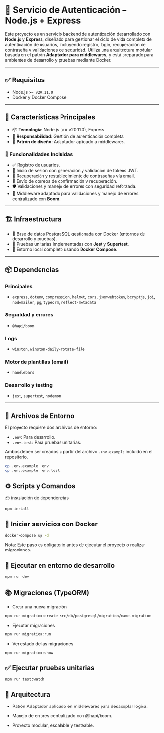 # 📌 Servicio de Autenticación – Node.js + Express

Este proyecto es un servicio backend de autenticación desarrollado con **Node.js** y **Express**, diseñado para gestionar el ciclo de vida completo de autenticación de usuarios, incluyendo registro, login, recuperación de contraseña y validaciones de seguridad. Utiliza una arquitectura modular basada en el patrón **Adaptador para middlewares**, y está preparado para ambientes de desarrollo y pruebas mediante Docker.

---

## ✅ Requisitos

- Node.js `>= v20.11.0`
- Docker y Docker Compose

---

## 🚀 Características Principales

- 📦 **Tecnología**: Node.js (>= v20.11.0), Express.
- 🔐 **Responsabilidad**: Gestión de autenticación completa.
- 🧩 **Patrón de diseño**: Adaptador aplicado a middlewares.

### 🔧 Funcionalidades Incluidas

- ✅ Registro de usuarios.
- 🔑 Inicio de sesión con generación y validación de tokens JWT.
- 🔁 Recuperación y restablecimiento de contraseñas vía email.
- 📧 Envío de correos de confirmación y recuperación.
- 🛡️ Validaciones y manejo de errores con seguridad reforzada.
- 📄 Middleware adaptado para validaciones y manejo de errores centralizado con **Boom**.

---

## 🏗️ Infraestructura

- 🐳 Base de datos PostgreSQL gestionada con Docker (entornos de desarrollo y pruebas).
- 🧪 Pruebas unitarias implementadas con **Jest** y **Supertest**.
- 🔧 Entorno local completo usando **Docker Compose**.

---

## 📦 Dependencias

### Principales
- `express`, `dotenv`, `compression`, `helmet`, `cors`, `jsonwebtoken`, `bcryptjs`, `joi`, `nodemailer`, `pg`, `typeorm`, `reflect-metadata`

### Seguridad y errores
- `@hapi/boom`

### Logs
- `winston`, `winston-daily-rotate-file`

### Motor de plantillas (email)
- `handlebars`

### Desarrollo y testing
- `jest`, `supertest`, `nodemon`

---

## 📁 Archivos de Entorno

El proyecto requiere dos archivos de entorno:

- `.env`: Para desarrollo.
- `.env.test`: Para pruebas unitarias.

Ambos deben ser creados a partir del archivo `.env.example` incluido en el repositorio.

```bash
cp .env.example .env
cp .env.example .env.test
```
## ⚙️ Scripts y Comandos
📦 Instalación de dependencias
```bash
npm install
```
## 🐳 Iniciar servicios con Docker
```bash
docker-compose up -d
```
Nota: Este paso es obligatorio antes de ejecutar el proyecto o realizar migraciones.
## 🚧 Ejecutar en entorno de desarrollo
```bash
npm run dev
```
## 📚 Migraciones (TypeORM)
- Crear una nueva migración
```bash
npm run migration:create src/db/postgresql/migration/name-migration
```
- Ejecutar migraciones
```bash
npm run migration:run
```
- Ver estado de las migraciones
```bash
npm run migration:show
```
## ✅ Ejecutar pruebas unitarias
```bash
npm run test:watch
```
## 🧠 Arquitectura
- Patrón Adaptador aplicado en middlewares para desacoplar lógica.

- Manejo de errores centralizado con @hapi/boom.

- Proyecto modular, escalable y testeable.
